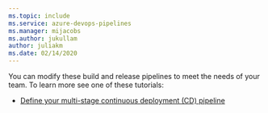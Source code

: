 ```yaml
---
ms.topic: include
ms.service: azure-devops-pipelines
ms.manager: mijacobs
ms.author: jukullam
author: juliakm
ms.date: 02/14/2020
---
```


You can modify these build and release pipelines to meet the needs of your team. To learn more see one of these tutorials:

[//]: # (TODO: change these links to new azure specific tutorials)

* [Define your multi-stage continuous deployment (CD) pipeline](../../release/define-multistage-release-process.md)
